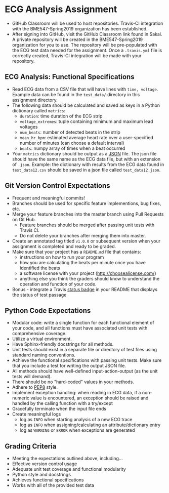 # ECG Analysis Assignment

* GitHub Classroom will be used to host repositories.  Travis-CI integration 
with the BME547-Spring2019 organization has been established.  
* After signing into GitHub, visit the GitHub Classroom link found in Sakai.
  A private repository will be created in the BME547-Spring2019 organization
  for you to use.  The repository will be pre-populated with the ECG test data
  needed for the assignment.  Once a `.travis.yml` file is correctly created, 
  Travis-CI integration will be made with your repository.

## ECG Analysis: Functional Specifications
  + Read ECG data from a CSV file that will have lines with `time, voltage`. 
  Example data can be found in the `test_data/` directory in this assignment directory.  
  + The following data should be calculated and saved as keys in a Python 
  dictionary called `metrics`:
    - `duration`: time duration of the ECG strip  
    - `voltage_extremes`: tuple containing minimum and maximum lead voltages  
    - `num_beats`: number of detected beats in the strip
    - `mean_hr_bpm`: estimated average heart rate over a user-specified number
      of minutes (can choose a default interval)  
    - `beats`: numpy array of times when a beat occurred
  + Your `metrics` dictionary should be output as a [JSON](https://json.org/) 
  file.  The json file should have the same name as the ECG data file, but
   with an extension of `.json`.  Example:  the dictionary 
  with results from the ECG data found in `test_data12.csv` should be saved in
  a json file called `test_data12.json`.   

## Git Version Control Expectations
* Frequent and meaningful commits!
* Branches should be used for specific feature implementions, bug fixes, etc.
* Merge your feature branches into the master branch using Pull Requests
  on Git Hub.
  - Feature branches should be merged after passing unit tests with Travis CI.
  - Do not delete your branches after merging them into master.
* Create an annotated tag titled `v1.0.0` or subsequent version when your
    assignment is completed and ready to be graded.
* Make sure that your project has a `README.md` file that contains:
  - instructions on how to run your program
  - how you are calculating the beats per minute once you have identified
        the beats
  - a software license with your project (http://choosealicense.com/)  
  - anything else you think the graders should know to understand the operation
      and function of your code.
* Bonus - integrate a Travis [status badge](https://docs.travis-ci.com/user/status-images/) 
        in your README that displays the status of test passage
  

## Python Code Expectations
* Modular code:  write a single function for each functional element of your 
    code, and all functions must have associated unit tests with comprehensive 
    coverage.
* Utilize a virtual environment.
* Have Sphinx-friendly docstrings for all methods.  
* Unit tests should exist in a separate file or directory of test files using
    standard naming conventions. 
* Achieve the functional specifications with passing unit tests.  Make sure 
    that you include a test for writing the output JSON file.
* All methods should have well-defined input-action-output (as the unit tests 
    will demand).
* There should be no "hard-coded" values in your methods.
* Adhere to [PEP8](https://www.python.org/dev/peps/pep-0008/) style. 
* Implement exception handling: when reading in ECG data, if a non-numeric
    value is encountered, an exception should be raised and handled by the 
    calling function with a try/except
* Gracefully terminate when the input file ends
* Create meaningful logs  
   - log as `INFO` when starting analysis of a new ECG trace
   - log as `INFO` when assigning/calculating an attribute/dictionary entry
   - log as `WARNING` or `ERROR` when exceptions are generated

## Grading Criteria
* Meeting the expectations outlined above, including...
* Effective version control usage
* Adequate unit test coverage and functional modularity
* Python style and docstrings
* Achieves functional specifications
* Works with all of the provided test data
